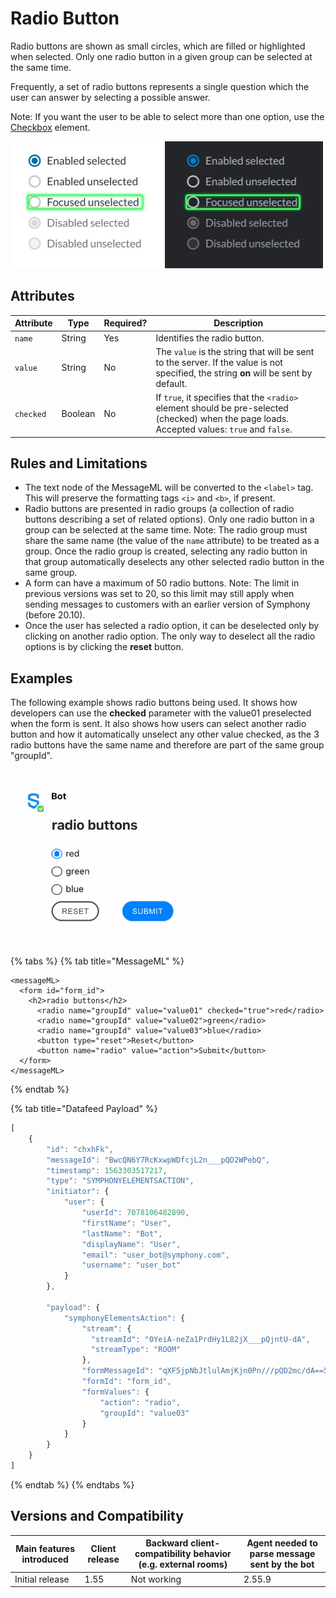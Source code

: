 # Radio Button

Radio buttons are shown as small circles, which are filled or highlighted when selected. Only one radio button in a given group can be selected at the same time.

Frequently, a set of radio buttons represents a single question which the user can answer by selecting a possible answer.

Note: If you want the user to be able to select more than one option, use the [Checkbox](checkbox.md) element.

![](../../../../.gitbook/assets/97fab2f-radio-button.jpg)

## Attributes

| Attribute | Type    | Required? | Description                                                                                                                                   |
| --------- | ------- | --------- | --------------------------------------------------------------------------------------------------------------------------------------------- |
| `name`    | String  | Yes       | Identifies the radio button.                                                                                                                  |
| `value`   | String  | No        | The `value` is the string that will be sent to the server. If the value is not specified, the string **on** will be sent by default.          |
| `checked` | Boolean | No        | If `true`, it specifies that the `<radio>` element should be pre-selected (checked) when the page loads. Accepted values: `true` and `false`. |

## Rules and Limitations

* The text node of the MessageML will be converted to the `<label>` tag. This will preserve the formatting tags `<i>` and `<b>`, if present.
* Radio buttons are presented in radio groups (a collection of radio buttons describing a set of related options). Only one radio button in a group can be selected at the same time. Note: The radio group must share the same name (the value of the `name` attribute) to be treated as a group. Once the radio group is created, selecting any radio button in that group automatically deselects any other selected radio button in the same group.
* A form can have a maximum of 50 radio buttons. Note: The limit in previous versions was set to 20, so this limit may still apply when sending messages to customers with an earlier version of Symphony (before 20.10).
* Once the user has selected a radio option, it can be deselected only by clicking on another radio option. The only way to deselect all the radio options is by clicking the **reset** button.

## Examples

The following example shows radio buttons being used. It shows how developers can use the **checked** parameter with the value01 preselected when the form is sent. It also shows how users can select another radio button and how it automatically unselect any other value checked, as the 3 radio buttons have the same name and therefore are part of the same group "groupId".

![](../../../../.gitbook/assets/radio-20.9.gif)

{% tabs %}
{% tab title="MessageML" %}
```markup
<messageML>
  <form id="form_id">
    <h2>radio buttons</h2>
      <radio name="groupId" value="value01" checked="true">red</radio>
      <radio name="groupId" value="value02">green</radio>
      <radio name="groupId" value="value03">blue</radio>
      <button type="reset">Reset</button>
      <button name="radio" value="action">Submit</button>
  </form>
</messageML>
```
{% endtab %}

{% tab title="Datafeed Payload" %}
```javascript
[
    {
        "id": "chxhFk",
        "messageId": "BwcQN6Y7RcKxwpWDfcjL2n___pQD2WPebQ",
        "timestamp": 1563303517217,
        "type": "SYMPHONYELEMENTSACTION",
        "initiator": {
            "user": {
                "userId": 7078106482890,
                "firstName": "User",
                "lastName": "Bot",
                "displayName": "User",
                "email": "user_bot@symphony.com",
                "username": "user_bot"
            }
        },

        "payload": {
            "symphonyElementsAction": {
                "stream": {
                  "streamId": "0YeiA-neZa1PrdHy1L82jX___pQjntU-dA",
                  "streamType": "ROOM"
                },
                "formMessageId": "qXF5jpNbJtlulAmjKjn0Pn///pQD2mc/dA==5935",
                "formId": "form_id",
                "formValues": {
                    "action": "radio",
                    "groupId": "value03"
                }
            }
        }
    }
]
```
{% endtab %}
{% endtabs %}

## Versions and Compatibility

| Main features introduced | Client release | Backward client-compatibility behavior (e.g. external rooms) | Agent needed to parse message sent by the bot |
| ------------------------ | -------------- | ------------------------------------------------------------ | --------------------------------------------- |
| Initial release          | 1.55           | Not working                                                  | 2.55.9                                        |

